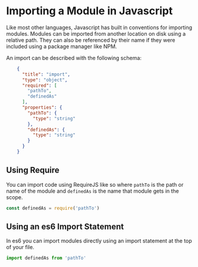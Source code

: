 <!-- metadata name="imports" author="aidan" version="0.1.0" -->

# Importing a Module in Javascript

Like most other languages, Javascript has built in conventions for importing modules. Modules can be imported from another location on disk using a relative path. They can also be referenced by their name if they were included using a package manager like NPM. 

An import can be described with the following schema:
<!-- schema-def
     id='js-import' --> 
```json
    {
      "title": "import",
      "type": "object",
      "required": [
        "pathTo",
        "definedAs"
      ],
      "properties": {
        "pathTo": {
          "type": "string"
        },
        "definedAs": {
          "type": "string"
        }
      }
    }
```

## Using Require
You can import code using RequireJS like so where `pathTo` is the path or name of the module and `definedAs` is the name that module gets in the scope. 
<!-- lens-def
     name="import using require"
     schema="js-import" 
     "definedAs" => definedAs
     "pathTo".containing => pathTo
     "definedAs"*
--> 
```javascript
const definedAs = require('pathTo')
```     
     
## Using an es6 Import Statement
In es6 you can import modules directly using an import statement at the top of your file. 

<!-- lens-def
     name="import entire module w/ import statement"
     schema="js-import" 
     "definedAs" => definedAs
     "pathTo".containing => pathTo 
--> 
```javascript
import definedAs from 'pathTo'
```

